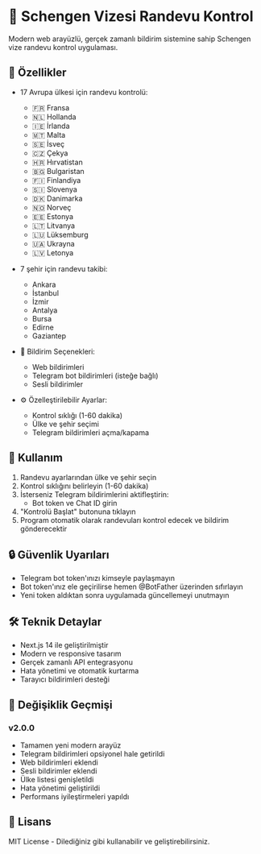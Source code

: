 # 🛂 Schengen Vizesi Randevu Kontrol

Modern web arayüzlü, gerçek zamanlı bildirim sistemine sahip Schengen vize randevu kontrol uygulaması.

## 🌟 Özellikler

- 17 Avrupa ülkesi için randevu kontrolü:
  - 🇫🇷 Fransa
  - 🇳🇱 Hollanda
  - 🇮🇪 İrlanda
  - 🇲🇹 Malta
  - 🇸🇪 İsveç
  - 🇨🇿 Çekya
  - 🇭🇷 Hırvatistan
  - 🇧🇬 Bulgaristan
  - 🇫🇮 Finlandiya
  - 🇸🇮 Slovenya
  - 🇩🇰 Danimarka
  - 🇳🇴 Norveç
  - 🇪🇪 Estonya
  - 🇱🇹 Litvanya
  - 🇱🇺 Lüksemburg
  - 🇺🇦 Ukrayna
  - 🇱🇻 Letonya

- 7 şehir için randevu takibi:
  - Ankara
  - İstanbul
  - İzmir
  - Antalya
  - Bursa
  - Edirne
  - Gaziantep

- 🔔 Bildirim Seçenekleri:
  - Web bildirimleri
  - Telegram bot bildirimleri (isteğe bağlı)
  - Sesli bildirimler

- ⚙️ Özelleştirilebilir Ayarlar:
  - Kontrol sıklığı (1-60 dakika)
  - Ülke ve şehir seçimi
  - Telegram bildirimleri açma/kapama

## 🚀 Kullanım

1. Randevu ayarlarından ülke ve şehir seçin
2. Kontrol sıklığını belirleyin (1-60 dakika)
3. İsterseniz Telegram bildirimlerini aktifleştirin:
   - Bot token ve Chat ID girin
4. "Kontrolü Başlat" butonuna tıklayın
5. Program otomatik olarak randevuları kontrol edecek ve bildirim gönderecektir

## 🔒 Güvenlik Uyarıları

- Telegram bot token'ınızı kimseyle paylaşmayın
- Bot token'ınız ele geçirilirse hemen @BotFather üzerinden sıfırlayın
- Yeni token aldıktan sonra uygulamada güncellemeyi unutmayın

## 🛠️ Teknik Detaylar

- Next.js 14 ile geliştirilmiştir
- Modern ve responsive tasarım
- Gerçek zamanlı API entegrasyonu
- Hata yönetimi ve otomatik kurtarma
- Tarayıcı bildirimleri desteği

## 📝 Değişiklik Geçmişi

### v2.0.0
- Tamamen yeni modern arayüz
- Telegram bildirimleri opsiyonel hale getirildi
- Web bildirimleri eklendi
- Sesli bildirimler eklendi
- Ülke listesi genişletildi
- Hata yönetimi geliştirildi
- Performans iyileştirmeleri yapıldı

## 📄 Lisans

MIT License - Dilediğiniz gibi kullanabilir ve geliştirebilirsiniz.
